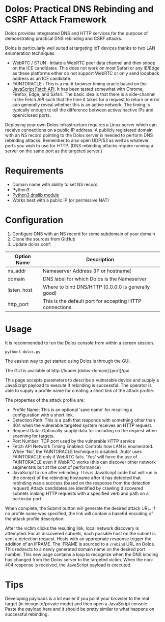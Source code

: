 Dolos: Practical DNS Rebinding and CSRF Attack Framework
=====

Dolos provides integreated DNS and HTTP services for the purpose of demonstrating practical DNS rebinding and CSRF attacks.

Dolos is particularly well suited at targeting IoT devices thanks to two LAN enumeration techniques:
* WebRTC / STUN : Intiate a WebRTC peer data channel and then snoop on the ICE candidates. This does not work on most Safari or any IE/Edge as these platforms either do not support WebRTC or only send loopback address as an ICE candidate.
* FAINTORACLE : This is a multi-browser timing oracle based on the [JavaScript Fetch API](https://developer.mozilla.org/en-US/docs/Web/API/Fetch_API). It has been tested somewhat with Chrome, Firefox, Edge, and Safari. The basic idea is that there is a side-channel in the Fetch API such that the time it takes for a request to return or error can generally reveal whether this is an active network. The timing is typically enough to tell the difference between active/inactive IPs and open/closed ports.

Deploying your own Dolos infrastructure requires a Linux server which can receive connections on a public IP address. A publicly registered domain with an NS record pointing to the Dolos server is needed to perform DNS rebinding attacks. Remember to also open UDP/53 as well as whatever ports you wish to use for HTTP. (DNS rebinding attacks require running a server on the same port as the targeted server.)

Requirements
====
* Domain name with ability to set NS record
* Python3
* [Python3 dnslib module](https://pypi.org/project/dnslib/)
* Works best with a public IP (or permissive NAT)

Configuration
====
1) Configure DNS with an NS record for some subdomain of your domain
2) Clone the sources from GitHub
3) Update dolos.conf:

| Option Name    | Description                                                |
| -------------- | ---------------------------------------------------------- |
| ns_addr        | Nameserver Address (IP or hostname)                        |
| domain         | DNS label for which Dolos is the Nameserver                |
| listen_host    | Where to bind DNS/HTTP (0.0.0.0 is generally good)         |
| http_port      | This is the default port for accepting HTTP connections.   |

Usage
====
It is recommended to run the Dolos console from within a screen session.
```
python3 dolos.py
```

The easiest way to get started using Dolos is through the GUI.

The GUI is available at http://loader.[dolos-domain]:[port]/gui

This page accepts parameters to describe a vulnerable device and supply a JavaScript payload to execute if rebinding is successful. The operator is able to supply a profile name for creating a short link of the attack profile. 

The properties of the attack profile are:
* Profile Name: This is an optional 'save name' for recalling a configuration with a short link.
* Detection Path: This is a path that responds with something other than 404 when the vulnerable targeted system receives an HTTP request.
* Request Data: Optionally supply data for including on the request when scanning for targets.
* Port Number: TCP port used by the vulnerable HTTP service
* Fetch API Network Timing Enabled: Controls how LAN is enumerated. When 'No', the FAINTORACLE technique is disabled. 'Auto' uses FAINTORACLE only if WebRTC fails. 'Yes' will force the use of FAINTORACLE even if WebRTC works (this can discover other network segmentats but at the cost of performance)
* JavaScript to run after rebinding: This is JavaScript code that will run in the context of the rebinding hostname after it has detected that rebinding was a success (based on the response from the detection request)
Attack candidates are identified by crawling discovered subnets making HTTP requests with a specified verb and path on a particular port.

When complete, the Submit button will generate the desired attack URL. If no profile name was specified, the link will contain a base64 encoding of the attack profile description.

After the victim clicks the resulting link, local network discovery is attempted. For all discovered subnets, each possible host on the subnet is sent a detection request. Hosts with an appropriate response trigger the addition of an IFRAME. The IFRAME is sourced to a ```/rebind``` URL on Dolos. This redirects to a newly generated domain name on the desired port number. This new page contains a loop to recognize when the DNS binding has changed from the Dolos server to the targeted victim. When the non-404 response is received, the JavaScript payload is executed.

Tips
====
Developing payloads is a lot easier if you point your browser to the real target (in incognito/private mode) and then open a JavaScript console. Paste the payload here and it should be pretty similar to what happens on successful rebinding.

